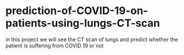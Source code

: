 # prediction-of-COVID-19-on-patients-using-lungs-CT-scan
in this project we will see the CT scan of lungs and predict whether the patient is suffering from COVID 19 or not
